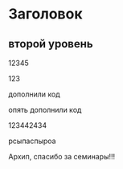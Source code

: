 # Заголовок

## второй уровень

12345

123

дополнили код

опять дополнили код

123442434

рсыпаспыроа

Архип, спасибо за семинары!!!
